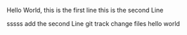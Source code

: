 Hello World, this is the first line
this is the second Line

sssss
add the second Line
git track change files hello world
